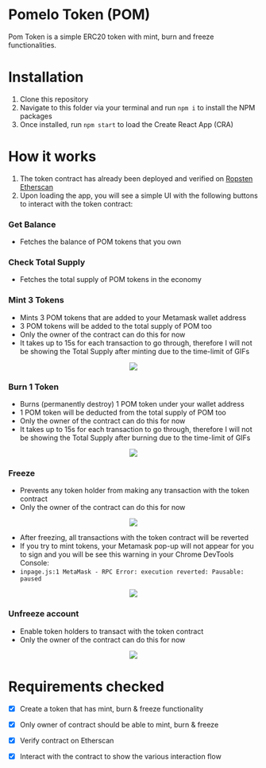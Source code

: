 # Pomelo Token (POM)

Pom Token is a simple ERC20 token with mint, burn and freeze functionalities.

# Installation

1. Clone this repository
2. Navigate to this folder via your terminal and run ```npm i``` to install the NPM packages
3. Once installed, run `npm start` to load the Create React App (CRA)

#  How it works

1. The token contract has already been deployed and verified on [Ropsten Etherscan](https://ropsten.etherscan.io/address/0x13119b3c54f632ebe515e3cD409383cFeC1ef188)
2. Upon loading the app, you will see a simple UI with the following buttons to interact with the token contract:

### Get Balance
- Fetches the balance of POM tokens that you own

### Check Total Supply
- Fetches the total supply of POM tokens in the economy

### Mint 3 Tokens
- Mints 3 POM tokens that are added to your Metamask wallet address
- 3 POM tokens will be added to the total supply of POM too
- Only the owner of the contract can do this for now
-  It takes up to 15s for each transaction to go through, therefore I will not be showing the Total Supply after minting due to the time-limit of GIFs

<div align="center">
  <img src="https://user-images.githubusercontent.com/90031266/168688327-c2692c89-0216-4ad8-be9a-8c718dde0f03.gif" />
</div>

### Burn 1 Token
- Burns (permanently destroy) 1 POM token under your wallet address
- 1 POM token will be deducted from the total supply of POM too
- Only the owner of the contract can do this for now
-  It takes up to 15s for each transaction to go through, therefore I will not be showing the Total Supply after burning due to the time-limit of GIFs

<div align="center">
  <img src="https://user-images.githubusercontent.com/90031266/168697396-1a8b6c67-2893-4e8a-8bf9-aa350237e3a1.gif" />
</div>

### Freeze
- Prevents any token holder from making any transaction with the token contract
- Only the owner of the contract can do this for now

<div align="center">
  <img src="https://user-images.githubusercontent.com/90031266/168697405-4f79a1eb-a348-437f-9ed1-30d0196abdf5.gif" />
</div>

- After freezing, all transactions with the token contract will be reverted
- If you try to mint tokens, your Metamask pop-up will not appear for you to sign and you will be see this warning in your Chrome DevTools Console:
- ```inpage.js:1 MetaMask - RPC Error: execution reverted: Pausable: paused```

<div align="center">
  <img src="https://user-images.githubusercontent.com/90031266/168700155-7b1d625c-4e86-4ffe-8c2e-1f23b60e4e18.png" />
</div>

### Unfreeze account
- Enable token holders to transact with the token contract
- Only the owner of the contract can do this for now

<div align="center">
  <img src="https://user-images.githubusercontent.com/90031266/168697510-2d890157-937f-4cc6-af4e-af58321c1a22.gif" />
</div>

# Requirements checked
- [x] Create a token that has mint, burn & freeze functionality
- [x] Only owner of contract should be able to mint, burn & freeze
- [x] Verify contract on Etherscan
- [x] Interact with the contract to show the various interaction flow



